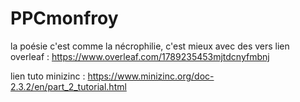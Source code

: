 # PPCmonfroy
la poésie c'est comme la nécrophilie, c'est mieux avec des vers
lien overleaf : https://www.overleaf.com/1789235453mjtdcnyfmbnj

lien tuto minizinc : https://www.minizinc.org/doc-2.3.2/en/part_2_tutorial.html
